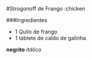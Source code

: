 #Strogonoff de Frango :chicken

###Ingredientes
 - 1 Quilo de frango
 - 1 tablete de caldo de galinha




**negrito** _itálico_


